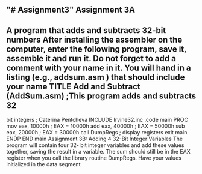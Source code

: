"# Assignment3" 
Assignment 3A
-
A program that adds and subtracts 32-bit numbers
After installing the assembler on the computer, enter the following program,
save it, assemble it and run it. Do not forget to add a comment with your
name in it.
You will hand in a listing (e.g.,
addsum.asm
) that should include your name
TITLE Add and Subtract (AddSum.asm)
;This program adds and subtracts 32
-
bit integers
; Caterina Pentcheva
INCLUDE Irvine32.inc
.code
main
PROC
mov
eax, 10000h
; EAX = 10000h
add
eax, 40000h
; EAX = 50000h
sub
eax, 20000h
; EAX = 30000h
call
DumpRegs
; display registers
exit
main
ENDP
END
main
Assignment 3B: Adding 4 32-Bit Integer Variables
The program will contain four 32-
bit integer variables and add these values together, saving the result in a variable. The sum should still be in the EAX register when you call the library routine DumpRegs.
Have your values initialized in the data segment
